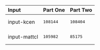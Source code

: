 | Input | Part One | Part Two |
|:---|:---|:---|
|input-kcen|<pre>108144</pre>|<pre>108404</pre>|
|input-mattcl|<pre>105982</pre>|<pre>85175</pre>|